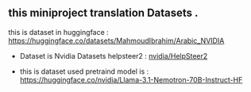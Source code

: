 ## this miniproject translation Datasets .

this is dataset in huggingface : https://huggingface.co/datasets/MahmoudIbrahim/Arabic_NVIDIA

* Dataset is Nvidia Datasets helpsteer2 : [nvidia/HelpSteer2](https://huggingface.co/datasets/nvidia/HelpSteer2) 

* this is dataset used pretraind model is : https://huggingface.co/nvidia/Llama-3.1-Nemotron-70B-Instruct-HF
